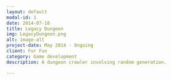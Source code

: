 ```yaml
---
layout: default
modal-id: 1
date: 2014-07-18
title: Legacy Dungeon
img: LegacyDungeon.png
alt: image-alt
project-date: May 2014 - Ongoing
client: For Fun
category: Game development
description: A dungeon crawler involving random generation.

---
```

